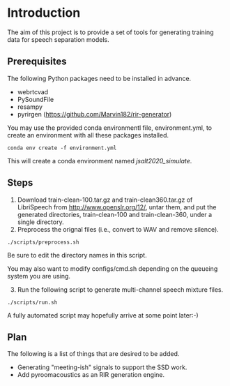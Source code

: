 # Introduction 
The aim of this project is to provide a set of tools for generating training data for speech separation models. 

## Prerequisites
The following Python packages need to be installed in advance. 
- webrtcvad
- PySoundFile
- resampy
- pyrirgen (https://github.com/Marvin182/rir-generator)

You may use the provided conda environmentl file, environment.yml, to create an environment with all these packages installed. 
```
conda env create -f environment.yml
```
This will create a conda environment named *jsalt2020_simulate*. 

## Steps
1. Download train-clean-100.tar.gz and train-clean360.tar.gz of LibriSpeech from http://www.openslr.org/12/, untar them, and put the generated directories, train-clean-100 and train-clean-360, under a single directory. 
2. Preprocess the orignal files (i.e., convert to WAV and remove silence). 
```
./scripts/preprocess.sh
```
Be sure to edit the directory names in this script. 

You may also want to modify configs/cmd.sh depending on the queueing system you are using. 

3. Run the following script to generate multi-channel speech mixture files. 
```
./scripts/run.sh
```

A fully automated script may hopefully arrive at some point later:-)


## Plan

The following is a list of things that are desired to be added. 
- Generating "meeting-ish" signals to support the SSD work. 
- Add pyroomacoustics as an RIR generation engine. 



